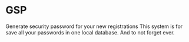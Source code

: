 # GSP
Generate security password for your new registrations
This system is for save all your passwords in one local database. And to not forget ever.
